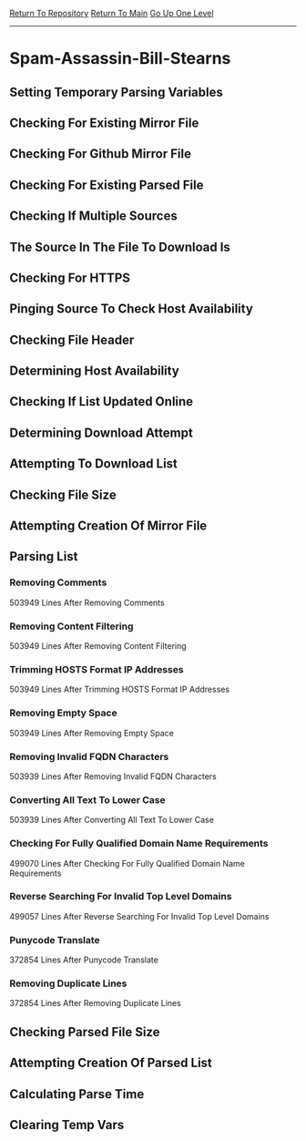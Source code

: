 [Return To Repository](https://github.com/DigitalWarrior/piholeparser/)
[Return To Main](https://github.com/DigitalWarrior/piholeparser/blob/master/RecentRunLogs/Mainlog.md)
[Go Up One Level](https://github.com/DigitalWarrior/piholeparser/blob/master/RecentRunLogs/TopLevelScripts/30-Processing-External-Blacklists.md)
____________________________________
# Spam-Assassin-Bill-Stearns
## Setting Temporary Parsing Variables
## Checking For Existing Mirror File
## Checking For Github Mirror File
## Checking For Existing Parsed File
## Checking If Multiple Sources
## The Source In The File To Download Is
## Checking For HTTPS
## Pinging Source To Check Host Availability
## Checking File Header
## Determining Host Availability
## Checking If List Updated Online
## Determining Download Attempt
## Attempting To Download List
## Checking File Size
## Attempting Creation Of Mirror File
## Parsing List
### Removing Comments
503949 Lines After Removing Comments
### Removing Content Filtering
503949 Lines After Removing Content Filtering
### Trimming HOSTS Format IP Addresses
503949 Lines After Trimming HOSTS Format IP Addresses
### Removing Empty Space
503949 Lines After Removing Empty Space
### Removing Invalid FQDN Characters
503939 Lines After Removing Invalid FQDN Characters
### Converting All Text To Lower Case
503939 Lines After Converting All Text To Lower Case
### Checking For Fully Qualified Domain Name Requirements
499070 Lines After Checking For Fully Qualified Domain Name Requirements
### Reverse Searching For Invalid Top Level Domains
499057 Lines After Reverse Searching For Invalid Top Level Domains
### Punycode Translate
372854 Lines After Punycode Translate
### Removing Duplicate Lines
372854 Lines After Removing Duplicate Lines
## Checking Parsed File Size
## Attempting Creation Of Parsed List
## Calculating Parse Time
## Clearing Temp Vars
